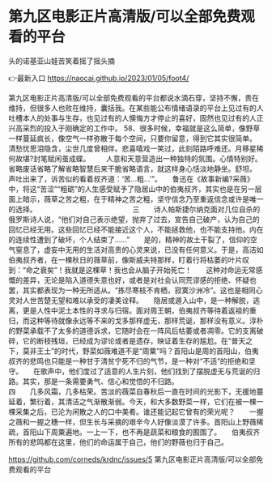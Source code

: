 # 第九区电影正片高清版/可以全部免费观看的平台
头的诺基亚山娃苦笑着摇了摇头摘

👉最新入口 https://naocai.github.io/2023/01/05/foot4/

第九区电影正片高清版/可以全部免费观看的平台都说水滴石穿，坚持不懈，贵在维持，但很多人也败在维持，囊括我。在某些能公布情绪语录的平台上见过有的人吐槽本人的处事与生存，也见过有的人懊悔方才停止的喜好，固然也见过有的人正兴高采烈的投入于刚确定的工作中。
	58、很多时候，幸福就是这么简单，像野草一样蔓延疯长，像空气一样弥散于每个空间，只要你留意，得到它其实很简单。
	清愁忧思泪隐含，尘世几度曾相伴。悲喜嘻戏一笑过，此刻陌路呼难还。月移星稀何故堪?封笔赋闲茧成蝶。
　　人意和天意营造出一种独特的氛围。心情特别好。省略废话省略了解省略智慧后来干脆省略语言，就这样身心恬淡地静坐。舒坦。
声吐出来了，诉苦似的看着叔齐道：‘苦…粗…’”。　　鲁迅在《故事新编?采薇》中，将这“苦涩”“粗砺”的人生感受赋予了隐居山中的伯夷叔齐，其实也是在另一层面上暗示，薇草之苦之粗，在于精神之苦之粗，坚守信念乃至重返信念或许是唯一的选择。　　　　　　　　　　　　　　三　　诗人帕斯捷尔纳克面对几位自杀的俄罗斯诗人说，“他们对自己表示绝望，抛弃了过去，宣告自己破产，认为自己的回忆已经无用。这些回忆已经不能接近这个人，不能拯救他，也不能支持他。内在的连续性遭到了破坏，个人结束了……”　　是的，精神的故土干裂了，信仰的空气窒息了，虚妄中无用的生活对高贵的心灵来说，已没有任何意义。于是，高洁如伯夷叔齐者，在一棵秋日的薇草前，像斯威夫特那样，盯着行将枯萎的叶片叹到：“命之衰矣”！我就是这棵草！我也会从脑子开始死亡！　　这种对命运无常感慨的差异，无论是陷入道德失意也好，或者是对社会认同荒谬感的拒绝、怀疑也罢，其实都表现为一种无所适从。“拣尽寒枝不肯栖，寂寞沙洲冷”。这也是相同心灵对人世苦楚无望和难以承受的凄美诠释。　　隐居或遁入山中，是一种解脱，逃离，更是人性中泥土本性的寻求与归宿。面对周王朝，伯夷叔齐等待着返祖的重归，而这种等待就像永远等不来的戈多那样虚无，那样荒诞，那样没有意义。淳朴的野菜承载不了太多的道德诉求，它随时会在一阵风后枯萎或者凋零。它的支离破碎，它的断枝残垣，已经成为谬论或者是遗存，映证着生存的尴尬。在“普天之下，莫非王土”的时代，野菜如薇难道不是“周粟”吗？首阳山是周的首阳山，伯夷叔齐的悲鸣也只能是一种甘于清贫宁死不归的气节，是一种对“不适”的拒绝和坚守。　　在歌声中，他们度过了适意的人生片刻，他们找到了摆脱虚无与荒诞的归路。其实，那是一条需要勇气、信心和觉悟的不归路。　　　　　　　　　　　　　　四　　几多风霜，几多枯荣。苦淡的薇菜自春秋后一直在时间的光影下，无援地蔓延着，繁衍着，其清洁之气渐散渐弱。今天，和大多数野菜一样，它们在被一棵一棵采集之后，已沦为闲散之人的口中美肴。谁还能记起它曾有的荣光呢？　　一握之薇和一握之穗一样，但生长与采摘的艰辛今人好像淡漠了许多。首阳山上野薇稀疏，首阳山下周粟遍地。一上一下，也不再是蔬菜和粮食的囿围了。　　伯夷叔齐所有的悲鸣都在这里，他们的命运属于自己，他们的野薇也归于自己。　　

https://github.com/corneds/krdnc/issues/5
第九区电影正片高清版/可以全部免费观看的平台
